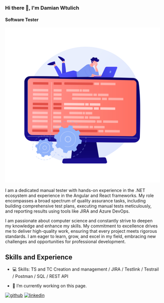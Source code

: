 ### Hi there 👋, I'm Damian Wtulich
#### Software Tester
![Software Tester](https://github.com/DamWtulTest/DamWtulTest/blob/main/20943846.jpg)

I am a dedicated manual tester with hands-on experience in the .NET ecosystem and experience in the Angular and React frameworks. My role encompasses a broad spectrum of quality assurance tasks, including building comprehensive test plans, executing manual tests meticulously, and reporting results using tools like JIRA and Azure DevOps.

I am passionate about computer science and constantly strive to deepen my knowledge and enhance my skills. My commitment to excellence drives me to deliver high-quality work, ensuring that every project meets rigorous standards. I am eager to learn, grow, and excel in my field, embracing new challenges and opportunities for professional development.

## Skills and Experience

* :computer:
Skills: TS and TC Creation and management / JIRA / Testlink / Testrail / Postman / SQL / REST API

- 🔭 I’m currently working on this page. 


[<img src='https://cdn.jsdelivr.net/npm/simple-icons@3.0.1/icons/github.svg' alt='github' height='40'>](https://github.com/DamWtulTest)  [<img src='https://cdn.jsdelivr.net/npm/simple-icons@3.0.1/icons/linkedin.svg' alt='linkedin' height='40'>](https://www.linkedin.com/in/damian-wtulich/)  

